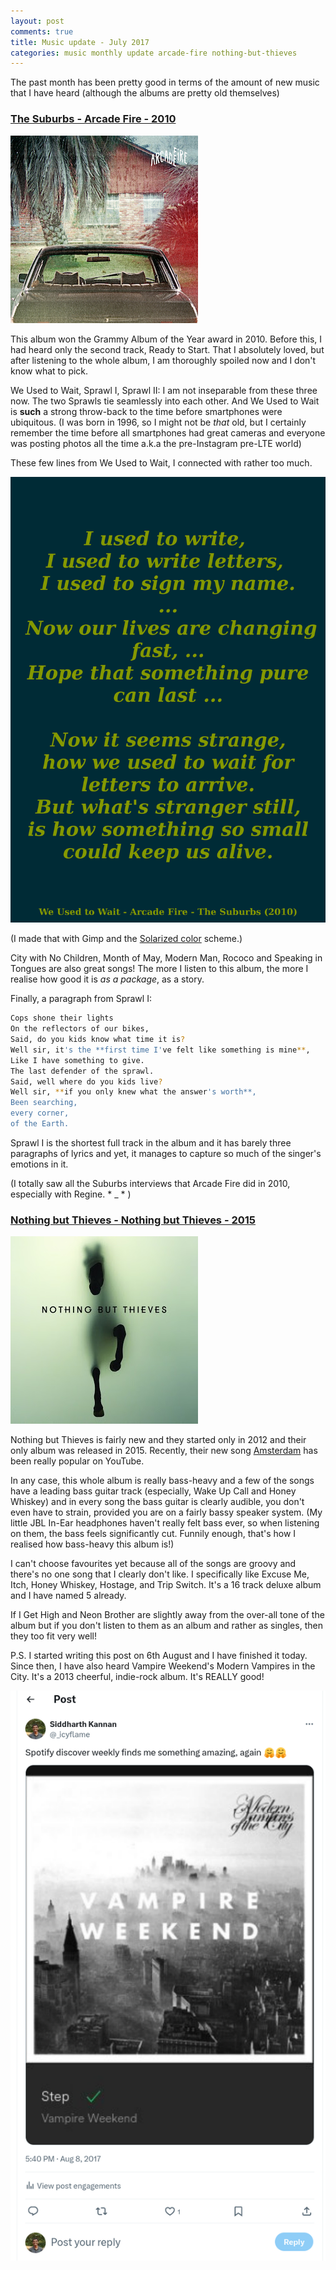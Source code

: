 ```yaml
---
layout: post
comments: true
title: Music update - July 2017
categories: music monthly update arcade-fire nothing-but-thieves
---
```



The past month has been pretty good in terms of the amount of new music that I
have heard (although the albums are pretty old themselves)

### [The Suburbs - Arcade Fire - 2010](https://en.wikipedia.org/wiki/The_Suburbs_(album))

![cover](/public/img/suburbs-album-cover.jpg)

This album won the Grammy Album of the Year award in 2010. Before this, I had
heard only the second track, Ready to Start. That I absolutely loved, but after
listening to the whole album, I am thoroughly spoiled now and I don't know what
to pick.

We Used to Wait, Sprawl I, Sprawl II: I am not inseparable from these three now.
The two Sprawls tie seamlessly into each other. And We Used to Wait is **such**
a strong throw-back to the time before smartphones were ubiquitous. (I was born
in 1996, so I might not be _that_ old, but I certainly remember the time before
all smartphones had great cameras and everyone was posting photos all the time
a.k.a the pre-Instagram pre-LTE world)

These few lines from We Used to Wait, I connected with rather too much.

![img](/public/img/suburbs-we-used-to-wait.png)

(I made that with Gimp and the [Solarized
color](http://ethanschoonover.com/solarized) scheme.)

City with No Children, Month of May, Modern Man, Rococo and Speaking in Tongues
are also great songs! The more I listen to this album, the more I realise how
good it is _as a package_, as a story.

Finally, a paragraph from Sprawl I:

```sh
Cops shone their lights
On the reflectors of our bikes,
Said, do you kids know what time it is?
Well sir, it's the **first time I've felt like something is mine**,
Like I have something to give.
The last defender of the sprawl.
Said, well where do you kids live?
Well sir, **if you only knew what the answer's worth**,
Been searching,
every corner,
of the Earth.
```

Sprawl I is the shortest full track in the album and it has barely three
paragraphs of lyrics and yet, it manages to capture so much of the singer's
emotions in it.

(I totally saw all the Suburbs interviews that Arcade Fire did in 2010,
especially with Regine. * _ * )

### [Nothing but Thieves - Nothing but Thieves - 2015](https://en.wikipedia.org/wiki/Nothing_but_Thieves_(album))

![cover](/public/img/nbt-album-cover.jpg)

Nothing but Thieves is fairly new and they started only in 2012 and their only
album was released in 2015. Recently, their new song
[Amsterdam](https://www.youtube.com/watch?v=X2zcG3bcuMI) has been really popular
on YouTube.

In any case, this whole album is really bass-heavy and a few of the songs
have a leading bass guitar track (especially, Wake Up Call and Honey Whiskey)
and in every song the bass guitar is clearly audible, you don't even have to
strain, provided you are on a fairly bassy speaker system. (My little JBL In-Ear
headphones haven't really felt bass ever, so when listening on them, the bass
feels significantly cut. Funnily enough, that's how I realised how bass-heavy
this album is!)

I can't choose favourites yet because all of the songs are groovy and there's
no one song that I clearly don't like. I specifically like Excuse Me, Itch,
Honey Whiskey, Hostage, and Trip Switch. It's a 16 track deluxe album and I have
named 5 already.

If I Get High and Neon Brother are slightly away from the over-all tone of the
album but if you don't listen to them as an album and rather as singles, then
they too fit very well!

P.S. I started writing this post on 6th August and I have finished it today.
Since then, I have also heard Vampire Weekend's Modern Vampires in the City.
It's a 2013 cheerful, indie-rock album. It's REALLY good!

[![twitter-screenshot](/public/img/2017-08-08-twitter.png)](https://twitter.com/_icyflame/status/894840773572608000)
